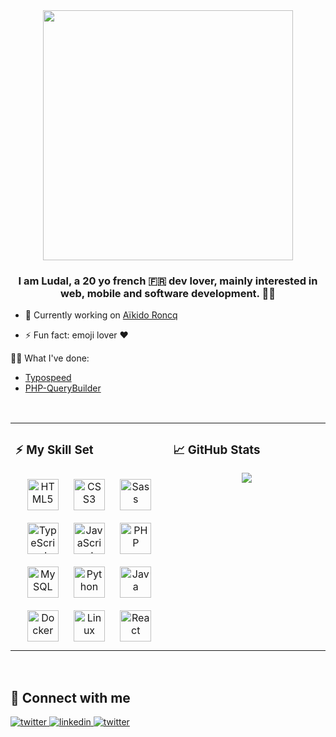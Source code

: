 <div align="center">
<img src="https://rishavanand.github.io/static/images/greetings.gif" align="center" height="" width="400" />
</div>
  

### <div align="center">I am Ludal, a 20 yo french 🇫🇷 dev lover, mainly interested in web, mobile and software development. 👨‍💻</div>  
  

- 🔭 Currently working on [Aïkido Roncq](https://www.aikido-roncq.fr)  

- ⚡ Fun fact: emoji lover ❤️  
  

👨‍💻 What I've done:

- [Typospeed](http://iamludal.github.com/typospeed)
- [PHP-QueryBuilder](https://github.com/iamludal/PHP-querybuilder)  
  

<br/>  

<table><tr><td valign="top" width="50%">



### ⚡ My Skill Set  
<div align="center">  
<img style="margin: 10px" src="https://profilinator.rishav.dev/skills-assets/html5-original-wordmark.svg" alt="HTML5" height="50" />  
<img style="margin: 10px" src="https://profilinator.rishav.dev/skills-assets/css3-original-wordmark.svg" alt="CSS3" height="50" />  
<img style="margin: 10px" src="https://profilinator.rishav.dev/skills-assets/sass-original.svg" alt="Sass" height="50" />  
<img style="margin: 10px" src="https://profilinator.rishav.dev/skills-assets/typescript-original.svg" alt="TypeScript" height="50" />  
<img style="margin: 10px" src="https://profilinator.rishav.dev/skills-assets/javascript-original.svg" alt="JavaScript" height="50" />  
<img style="margin: 10px" src="https://profilinator.rishav.dev/skills-assets/php-original.svg" alt="PHP" height="50" />  
<img style="margin: 10px" src="https://profilinator.rishav.dev/skills-assets/mysql-original-wordmark.svg" alt="MySQL" height="50" />  
<img style="margin: 10px" src="https://profilinator.rishav.dev/skills-assets/python-original.svg" alt="Python" height="50" />  
<img style="margin: 10px" src="https://profilinator.rishav.dev/skills-assets/java-original-wordmark.svg" alt="Java" height="50" />  
<img style="margin: 10px" src="https://profilinator.rishav.dev/skills-assets/docker-original-wordmark.svg" alt="Docker" height="50" />  
<img style="margin: 10px" src="https://profilinator.rishav.dev/skills-assets/linux-original.svg" alt="Linux" height="50" />  
<img style="margin: 10px" src="https://profilinator.rishav.dev/skills-assets/react-original-wordmark.svg" alt="React" height="50" />  
</div>  





</td><td valign="top" width="50%">

### 📈 GitHub Stats  
<div align="center"><img src="https://github-readme-stats.vercel.app/api?username=iamludal&show_icons=true&count_private=true&hide_border=true" align="center" /></div>

</td></tr></table>  

<br/>  


## 📱 Connect with me

<a href="mailto:ludovic.chombeau@gmail.com" target="_blank">
<img src=https://img.shields.io/badge/gmail-%23ff4343.svg?&style=for-the-badge&logo=gmail&logoColor=white alt=twitter style="margin-bottom: 5px;" />
</a>
<a href="https://linkedin.com/in/ludovic-chombeau" target="_blank">
<img src=https://img.shields.io/badge/linkedin-%231E77B5.svg?&style=for-the-badge&logo=linkedin&logoColor=white alt=linkedin style="margin-bottom: 5px;" />
</a>
<a href="https://twitter.com/iamludal" target="_blank">
<img src=https://img.shields.io/badge/twitter-%2300acee.svg?&style=for-the-badge&logo=twitter&logoColor=white alt=twitter style="margin-bottom: 5px;" />
</a>
